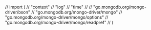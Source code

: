 // import (
//  "context"
//  "log"
//  "time"
//
//  "go.mongodb.org/mongo-driver/bson"
//  "go.mongodb.org/mongo-driver/mongo"
//  "go.mongodb.org/mongo-driver/mongo/options"
//  "go.mongodb.org/mongo-driver/mongo/readpref"
// )
